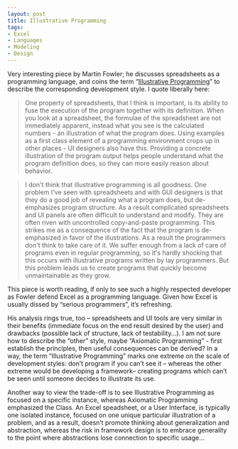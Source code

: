 ```yaml
---
layout: post
title: Illustrative Programming
tags:
- Excel
- Languages
- Modeling
- Design
---
```


Very interesting piece by Martin Fowler; he discusses spreadsheets as a programming language, and coins the term “[Illustrative Programming](http://martinfowler.com/bliki/IllustrativeProgramming.html)” to describe the corresponding development style. I quote liberally here:  

> One property of spreadsheets, that I think is important, is its ability to fuse the execution of the program together with its definition. When you look at a spreadsheet, the formulae of the spreadsheet are not immediately apparent, instead what you see is the calculated numbers - an illustration of what the program does.    Using examples as a first class element of a programming environment crops up in other places - UI designers also have this. Providing a concrete illustration of the program output helps people understand what the program definition does, so they can more easily reason about behavior.
   
> I don't think that illustrative programming is all goodness. One problem I've seen with spreadsheets and with GUI designers is that they do a good job of revealing what a program does, but de-emphasizes program structure. As a result complicated spreadsheets and UI panels are often difficult to understand and modify. They are often riven with uncontrolled copy-and-paste programming.    This strikes me as a consequence of the fact that the program is de-emphasized in favor of the illustrations. As a result the programmers don't think to take care of it. We suffer enough from a lack of care of programs even in regular programming, so it's hardly shocking that this occurs with illustrative programs written by lay programmers. But this problem leads us to create programs that quickly become unmaintainable as they grow.

This piece is worth reading, if only to see such a highly respected developer as Fowler defend Excel as a programming language. Given how Excel is usually dissed by “serious programmers”, it’s refreshing.  

His analysis rings true, too – spreadsheets and UI tools are very similar in their benefits (immediate focus on the end result desired by the user) and drawbacks (possible lack of structure, lack of testability…). I am not sure how to describe the “other” style, maybe “Axiomatic Programming” - first establish the principles, then useful consequences can be derived? In a way, the term “Illustrative Programming” marks one extreme on the scale of development styles: don’t program if you can’t see it – whereas the other extreme would be developing a framework– creating programs which can’t be seen until someone decides to illustrate its use.  

Another way to view the trade-off is to see Illustrative Programming as focused on a specific instance, whereas Axiomatic Programming emphasized the Class. An Excel speadsheet, or a User Interface, is typically one isolated instance, focused on one unique particular illustration of a problem, and as a result, doesn’t promote thinking about generalization and abstraction, whereas the risk in framework design is to embrace generality to the point where abstractions lose connection to specific usage… 
